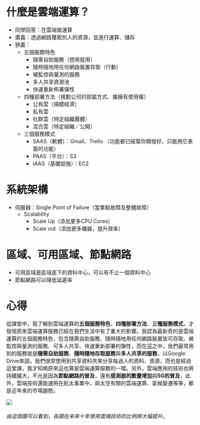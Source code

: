 # 什麼是雲端運算？
- 同學回答：在雲端做運算
- 廣義：透過網路獲取別人的資源，並進行運算、儲存
- 狹義：
  - 五個服務特色
     - 隨需自助服務（想用就用）
     - 隨時隨地用任何網路裝置存取（行動）
     - 被監控與量測的服務
     - 多人共享資源池
     - 快速重新佈署彈性
  - 四種部署方法（規劃公司的部屬方式、誰擁有使用權）
     - 公有雲（規模經濟）
     - 私有雲
     - 社群雲（特定組織團體）
     - 混合雲（特定組織／公開）
  - 三個服務模式
     - SAAS（軟體）：Gmail、Trello （功能都已經幫你開發好，只能用它表面的功能）
     - PAAS（平台）：S3
     - IAAS（基礎設施）：EC2


# 系統架構
- 伺服器：Single Point of Failure（當單點故障及整體故障）
  - Scalability
    - Scale Up（添加更多CPU Cores）
    - Scale out（添加更多機器，提升效率）     


# 區域、可用區域、節點網路
- 可用區域是區域底下的資料中心，可以有不止一個資料中心
- 節點網路可以降低延遲率


# 心得
從課堂中，我了解到雲端運算的**五個服務特色**、**四種部署方法**、**三種服務模式**，才發現原來雲端運算服務已經在我們生活中有了重大的影響。我認為最新奇的是雲端運算的五個服務特色，包含隨需自助服務、隨時隨地用任何網路裝置皆可存取、被監控與量測的服務、可多人共享、快速重新部署的彈性，而在這之中，我們最常用到的服務就是**隨需自助服務**、**隨時隨地存取服務**與**多人共享的服務**，以Google Drive來說，我們很常使用到共享資料夾來分享每過人的資料、資源，而也是經過這堂課，我才知曉原來這也算是雲端運算服務的一環。另外，雲端應用的技術也將持續擴大，不光是因為**節點網路的普及**，還有**感測器的數量增加**與**5G的普及**，此外，雲端技術還能運用在航太事業中，與太空有關的雲端運算、氣候變遷等等，都是近年來的市場趨勢。

![](https://storage.googleapis.com/gweb-cloudblog-publish/original_images/FoCC_Data_Fig1.gif)
 ###### 由這個圖可以看到，各國在未來十年使用雲端技術的比例將大幅提升。
